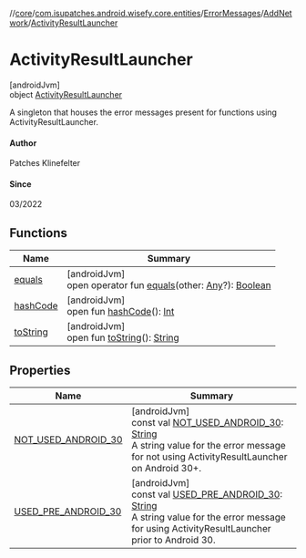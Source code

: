 //[core](../../../../../index.md)/[com.isupatches.android.wisefy.core.entities](../../../index.md)/[ErrorMessages](../../index.md)/[AddNetwork](../index.md)/[ActivityResultLauncher](index.md)

# ActivityResultLauncher

[androidJvm]\
object [ActivityResultLauncher](index.md)

A singleton that houses the error messages present for functions using ActivityResultLauncher.

#### Author

Patches Klinefelter

#### Since

03/2022

## Functions

| Name | Summary |
|---|---|
| [equals](../../../../com.isupatches.android.wisefy.core.util/-sdk-util-impl/index.md#585090901%2FFunctions%2F1101426427) | [androidJvm]<br>open operator fun [equals](../../../../com.isupatches.android.wisefy.core.util/-sdk-util-impl/index.md#585090901%2FFunctions%2F1101426427)(other: [Any](https://kotlinlang.org/api/latest/jvm/stdlib/kotlin/-any/index.html)?): [Boolean](https://kotlinlang.org/api/latest/jvm/stdlib/kotlin/-boolean/index.html) |
| [hashCode](../../../../com.isupatches.android.wisefy.core.util/-sdk-util-impl/index.md#1794629105%2FFunctions%2F1101426427) | [androidJvm]<br>open fun [hashCode](../../../../com.isupatches.android.wisefy.core.util/-sdk-util-impl/index.md#1794629105%2FFunctions%2F1101426427)(): [Int](https://kotlinlang.org/api/latest/jvm/stdlib/kotlin/-int/index.html) |
| [toString](../../../../com.isupatches.android.wisefy.core.util/-sdk-util-impl/index.md#1616463040%2FFunctions%2F1101426427) | [androidJvm]<br>open fun [toString](../../../../com.isupatches.android.wisefy.core.util/-sdk-util-impl/index.md#1616463040%2FFunctions%2F1101426427)(): [String](https://kotlinlang.org/api/latest/jvm/stdlib/kotlin/-string/index.html) |

## Properties

| Name | Summary |
|---|---|
| [NOT_USED_ANDROID_30](-n-o-t_-u-s-e-d_-a-n-d-r-o-i-d_30.md) | [androidJvm]<br>const val [NOT_USED_ANDROID_30](-n-o-t_-u-s-e-d_-a-n-d-r-o-i-d_30.md): [String](https://kotlinlang.org/api/latest/jvm/stdlib/kotlin/-string/index.html)<br>A string value for the error message for not using ActivityResultLauncher on Android 30+. |
| [USED_PRE_ANDROID_30](-u-s-e-d_-p-r-e_-a-n-d-r-o-i-d_30.md) | [androidJvm]<br>const val [USED_PRE_ANDROID_30](-u-s-e-d_-p-r-e_-a-n-d-r-o-i-d_30.md): [String](https://kotlinlang.org/api/latest/jvm/stdlib/kotlin/-string/index.html)<br>A string value for the error message for using ActivityResultLauncher prior to Android 30. |
